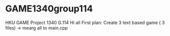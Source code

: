 # GAME1340group114
HKU GAME Project 1340 G.114
Hi all
First plan: Create 3 text based game ( 3 files) -> mearg all to main.cpp 
